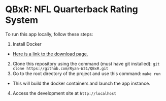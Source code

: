 # QBxR: NFL Quarterback Rating System

To run this app locally, follow these steps:

1. Install Docker

- [Here is a link to the download page.](https://docs.docker.com/engine/install/)

2. Clone this repository using the command (must have git installed): `git clone https://github.com/Ryan-W31/QBxR.git`
3. Go to the root directory of the project and use this command: `make run`

- This will build the docker containers and launch the app instance.

4. Access the development site at `http://localhost`
